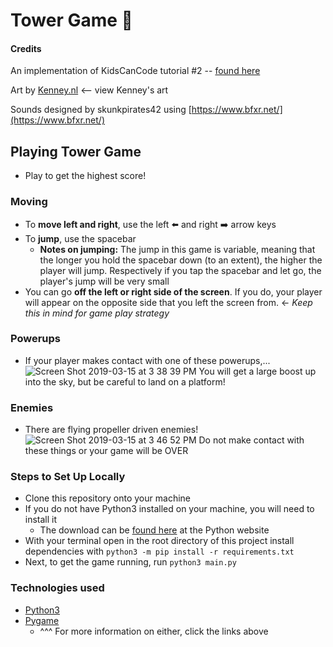 # Tower Game 🗼  

#### Credits
An implementation of KidsCanCode tutorial #2 -- [found here](http://kidscancode.org/lessons/)  

Art by [Kenney.nl](https://www.kenney.nl/) <-- view Kenney's art

Sounds designed by skunkpirates42 using [https://www.bfxr.net/](https://www.bfxr.net/)

## Playing Tower Game
  - Play to get the highest score!
### Moving
  - To __move left and right__, use the left ⬅️ and right ➡️ arrow keys 
  - To __jump__, use the spacebar
      - __Notes on jumping:__ The jump in this game is variable, meaning that the longer you hold the spacebar down (to an extent), the higher the player will jump. Respectively if you tap the spacebar and let go, the player's jump will be very small
  - You can go __off the left or right side of the screen__. If you do, your player will appear on the opposite side that you left the screen from. <- *Keep this in mind for game play strategy*
### Powerups
  - If your player makes contact with one of these powerups,...![Screen Shot 2019-03-15 at 3 38 39 PM](https://user-images.githubusercontent.com/34561773/54458053-61247d00-4739-11e9-8f3d-bdc73c9c28dd.png) 
 You will get a large boost up into the sky, but be careful to land on a platform!
### Enemies
  - There are flying propeller driven enemies! ![Screen Shot 2019-03-15 at 3 46 52 PM](https://user-images.githubusercontent.com/34561773/54458150-96c96600-4739-11e9-8769-6ab7531c70d1.png)
 Do not make contact with these things or your game will be OVER

### Steps to Set Up Locally
  - Clone this repository onto your machine
  - If you do not have Python3 installed on your machine, you will need to install it
      - The download can be [found here](https://www.python.org/downloads/) at the Python website
  - With your terminal open in the root directory of this project install dependencies with `python3 -m pip install -r requirements.txt`
  - Next, to get the game running, run `python3 main.py` 

### Technologies used
  - [Python3](https://docs.python.org/3/)
  - [Pygame](https://www.pygame.org/)
      - ^^^ For more information on either, click the links above
